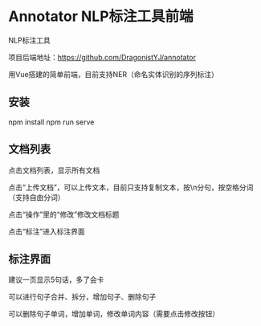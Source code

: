 # Annotator NLP标注工具前端

NLP标注工具

项目后端地址：https://github.com/DragonistYJ/annotator

用Vue搭建的简单前端，目前支持NER（命名实体识别的序列标注）

## 安装

npm install
npm run serve

## 文档列表

点击文档列表，显示所有文档

点击“上传文档”，可以上传文本，目前只支持复制文本，按\n分句，按空格分词（支持自由分词）

点击“操作”里的“修改”修改文档标题

点击“标注”进入标注界面

## 标注界面

建议一页显示5句话，多了会卡

可以进行句子合并、拆分，增加句子、删除句子

可以删除句子单词，增加单词，修改单词内容（需要点击修改按钮）